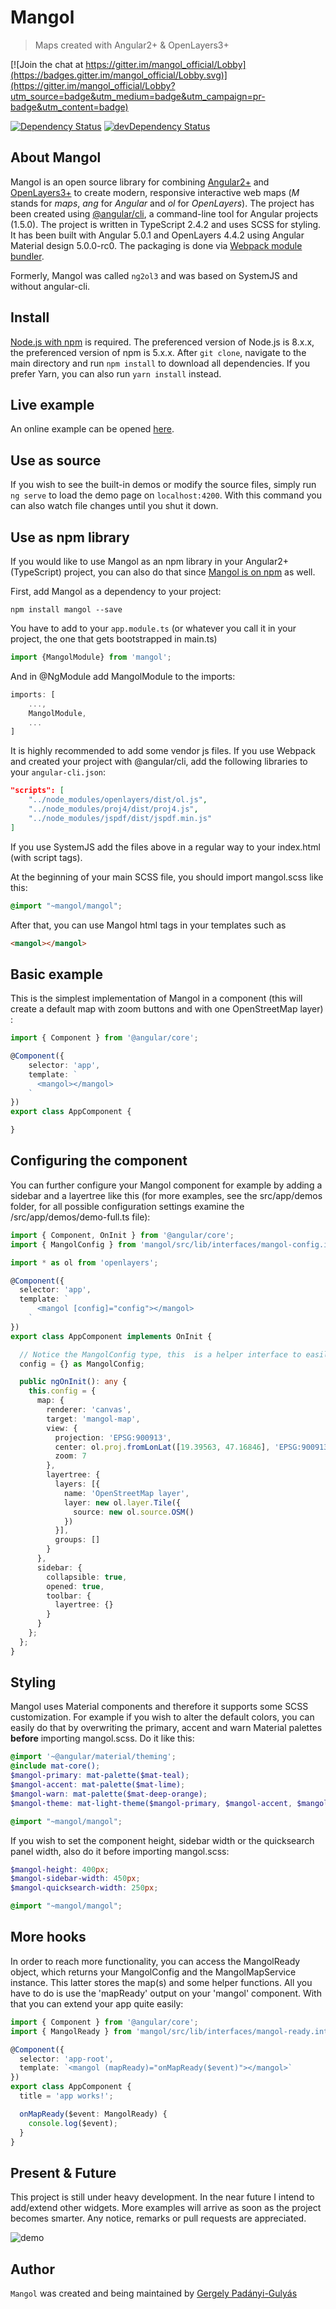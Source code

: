 # Mangol

> Maps created with Angular2+ & OpenLayers3+

[![Join the chat at https://gitter.im/mangol_official/Lobby](https://badges.gitter.im/mangol_official/Lobby.svg)](https://gitter.im/mangol_official/Lobby?utm_source=badge&utm_medium=badge&utm_campaign=pr-badge&utm_content=badge)

[![Dependency Status](https://david-dm.org/fegyi001/mangol.svg)](https://david-dm.org/fegyi001/mangol)
[![devDependency Status](https://david-dm.org/fegyi001/mangol/dev-status.svg)](https://david-dm.org/fegyi001/mangol#info=devDependencies)

## About Mangol

Mangol is an open source library for combining [Angular2+](https://angular.io/) and [OpenLayers3+](https://openlayers.org/) to create modern, responsive interactive web maps (_M_ stands for _maps_, _ang_ for _Angular_ and _ol_ for _OpenLayers_). The project has been created using [@angular/cli](https://cli.angular.io/), a command-line tool for Angular projects (1.5.0). The project is written in TypeScript 2.4.2 and uses SCSS for styling. It has been built with Angular 5.0.1 and OpenLayers 4.4.2 using Angular Material design 5.0.0-rc0. The packaging is done via [Webpack module bundler](https://webpack.github.io/).

Formerly, Mangol was called `ng2ol3` and was based on SystemJS and without angular-cli.

## Install

[Node.js with npm](https://nodejs.org/en/download/) is required. The preferenced version of Node.js is 8.x.x, the preferenced version of npm is 5.x.x. After `git clone`, navigate to the main directory and run ```npm install``` to download all dependencies. If you prefer Yarn, you can also run ```yarn install``` instead.

## Live example

An online example can be opened [here](http://188.166.116.137/mangol).

## Use as source

If you wish to see the built-in demos or modify the source files, simply run ```ng serve``` to load the demo page on ```localhost:4200```. With this command you can also watch file changes until you shut it down.

## Use as npm library

If you would like to use Mangol as an npm library in your Angular2+ (TypeScript) project, you can also do that since [Mangol is on npm](https://www.npmjs.com/package/mangol) as well.

First, add Mangol as a dependency to your project:

```batch
npm install mangol --save
```

You have to add to your `app.module.ts` (or whatever you call it in your project, the one that gets bootstrapped in main.ts)

```typescript
import {MangolModule} from 'mangol';
```

And in @NgModule add MangolModule to the imports:

```typescript
imports: [
    ...,
    MangolModule,
    ...
]
```

It is highly recommended to add some vendor js files. If you use Webpack and created your project with @angular/cli, add the following libraries to your `angular-cli.json`:

```json
"scripts": [
    "../node_modules/openlayers/dist/ol.js",
    "../node_modules/proj4/dist/proj4.js",
    "../node_modules/jspdf/dist/jspdf.min.js"
]
```

If you use SystemJS add the files above in a regular way to your index.html (with script tags).

At the beginning of your main SCSS file, you should import mangol.scss like this:

```scss
@import "~mangol/mangol";
```

After that, you can use Mangol html tags in your templates such as

```html
<mangol></mangol>
```

## Basic example

This is the simplest implementation of Mangol in a component (this will create a default map with zoom buttons and with one OpenStreetMap layer) :

```typescript
import { Component } from '@angular/core';

@Component({
    selector: 'app',
    template: `
      <mangol></mangol>
    `
})
export class AppComponent {

}
```

## Configuring the component

You can further configure your Mangol component for example by adding a sidebar and a layertree like this (for more examples, see the src/app/demos folder, for all possible configuration settings examine the /src/app/demos/demo-full.ts file):

```typescript
import { Component, OnInit } from '@angular/core';
import { MangolConfig } from 'mangol/src/lib/interfaces/mangol-config.interface';

import * as ol from 'openlayers';

@Component({
  selector: 'app',
  template: `
      <mangol [config]="config"></mangol>
    `
})
export class AppComponent implements OnInit {

  // Notice the MangolConfig type, this  is a helper interface to easily fill out the required and optional parameters for your Mangol configuration.
  config = {} as MangolConfig;

  public ngOnInit(): any {
    this.config = {
      map: {
        renderer: 'canvas',
        target: 'mangol-map',
        view: {
          projection: 'EPSG:900913',
          center: ol.proj.fromLonLat([19.39563, 47.16846], 'EPSG:900913'),
          zoom: 7
        },
        layertree: {
          layers: [{
            name: 'OpenStreetMap layer',
            layer: new ol.layer.Tile({
              source: new ol.source.OSM()
            })
          }],
          groups: []
        }
      },
      sidebar: {
        collapsible: true,
        opened: true,
        toolbar: {
          layertree: {}
        }
      }
    };
  };
}
```

## Styling

Mangol uses Material components and therefore it supports some SCSS customization. For example if you wish to alter the default colors, you can easily do that by overwriting the primary, accent and warn Material palettes <b>before</b> importing mangol.scss. Do it like this:

```scss
@import '~@angular/material/theming';
@include mat-core();
$mangol-primary: mat-palette($mat-teal);
$mangol-accent: mat-palette($mat-lime);
$mangol-warn: mat-palette($mat-deep-orange);
$mangol-theme: mat-light-theme($mangol-primary, $mangol-accent, $mangol-warn);

@import "~mangol/mangol";
```

If you wish to set the component height, sidebar width or the quicksearch panel width, also do it before importing mangol.scss:

```scss
$mangol-height: 400px;
$mangol-sidebar-width: 450px;
$mangol-quicksearch-width: 250px;

@import "~mangol/mangol";
```

## More hooks

In order to reach more functionality, you can access the MangolReady object, which returns your MangolConfig and the MangolMapService instance. This latter stores the map(s) and some helper functions. All you have to do is use the 'mapReady' output on your 'mangol' component. With that you can extend your app quite easily:

```typescript
import { Component } from '@angular/core';
import { MangolReady } from 'mangol/src/lib/interfaces/mangol-ready.interface';

@Component({
  selector: 'app-root',
  template: `<mangol (mapReady)="onMapReady($event)"></mangol>`
})
export class AppComponent {
  title = 'app works!';

  onMapReady($event: MangolReady) {
    console.log($event);
  }
}
```

## Present & Future

This project is still under heavy development. In the near future I intend to add/extend other widgets. More examples will arrive as soon as the project becomes smarter. Any notice, remarks or pull requests are appreciated.

![demo](src/assets/img/screenshots/screenshot-0.6.5.png)

## Author

```Mangol``` was created and being maintained by [Gergely Padányi-Gulyás](mailto:fegyi001@gmail.com)
